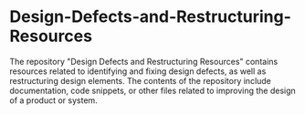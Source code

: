 # Design-Defects-and-Restructuring-Resources
The repository "Design Defects and Restructuring Resources" contains resources related to identifying and fixing design defects, as well as restructuring design elements. The contents of the repository include documentation, code snippets, or other files related to improving the design of a product or system.
